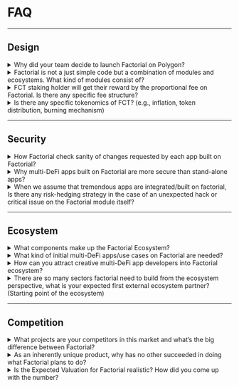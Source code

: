 # FAQ

---

## Design

<details>

<summary>Why did your team decide to launch Factorial on Polygon?</summary>

- 60% of DeFi TVL stays in Ethereum Network, but more than 90% locked in EVM compatible blockchains. Factorial platform works best within the environment where lots of DeFi protocols exist to connect with, so it was our timely decision to build as set of EVM compatible contracts.

- Moreover, majority of retail users are more active on L2, especially on Polygon. Therefore, our team decided to launch Factorial on Polygon first, and then expand to other L2, EVM chains and Ethereum Network.

- In far future, we believe this status will change over time. More DeFi activities will be diversified to other ecosystem outside EVM world, and we will slowly prepare for expansion of our service outside EVM world.

</details>

<details>

<summary>Factorial is not a just simple code but a combination of modules and ecosystems. What kind of modules consist of?</summary>

-  Valuation Module : Connects oracle services to calculate value of any DeFi positions in Factorial
-  Liquidation Module : Manages liquidation process requested by apps built on Factorial
-  Asset Management Module : Interfacing users/apps for risk check of changes requested from apps/users
- Connector Module : Relays requests of execution  at external DeFi protocols from apps

</details>

<details>

<summary>FCT staking holder will get their reward by the proportional fee on Factorial. Is there any specific fee structure?</summary>

- FCT staker community will decide by governance how much of the fee accumulated from Factorial module interactions will be distributed to FCT stakers as protocol fee.
- Most importantly, services which create higher probability of larger amount of risk exposure to Factorial and its users will be the multiplier of protocol fee proportion.

</details>

<details>

<summary>Is there any specific tokenomics of FCT? (e.g., inflation, token distribution, burning mechanism)</summary>

- There are two categories of ecosystem participants:
    - Resource Providers
        - providing resources for the ecosystem, such as oracle services, liquidators, market makers, liquidity providers, app developers, insurers
        - they will receive incentives calculated from resource they provided for the ecosystem
    - Utility Consumers (Users)
        - end-users consuming utilities provided by resource providers
        - they will pay fee/tax related to their corresponding utilities they consumed
- FCT token stakers will have the governance rights to decide revenue distribution

</details>

---

## Security

<details>

<summary>How Factorial check sanity of changes requested by each app built on Factorial?</summary>

- In principle, any change occurring on assets owned by users should not result in significant financial damages. Asset Management module does sanity check on every request transaction from users/apps so that we can make sure it does not cause any significant loss to users.

- This is possible by utilizing Valuation module which is responsible for external data feeding and conservative asset valuation with configuration decided by governance. Exceptions of financial loss allowed are from slippages or liquidation costs, which are executed by Factorial modules.

</details>

<details>

<summary>Why multi-DeFi apps built on Factorial are more secure than stand-alone apps?</summary>
    
There are several reasons why apps built on Factorial are much safer than stand-alone apps:
    
- Rather than re-inventing wheels for widely duplicated financial functions for each stand-alone apps, developers can simply call functions provided by Factorial modules to significantly reduce the codebase
    - minimized codebase is much easier for auditors or community to audit.
    - less codebase means lower risk of bugs and backdoor codes.
    - app developers do not need significant funding to create an innovative DeFi.
  
- Infrastructure around newly developed DeFi can be shared by Factorial ecosystem
    - Infrastructure such as oracles, liquidators, lenders, auditors, potential users, and even frontend services can be shared from Factorial ecosystem, so that the app developers do not need to invest efforts to build those infrastructure.
    - Because an integrated ecosystem is stronger than scattered infrastructure by each stand-alone apps, Factorial will provide much deeper ecosystem to be used by apps.
  
- Single user interface through Factorial modules
    - Every communication with end-users is handled by Asset Management module in Factorial, which does not allow for newly developed apps on Factorial to phish or manipulate user’s messages.
    - Also, Asset Management module does sanity check for every transaction coming into Factorial to make sure the apps are not requesting something which might damage user’s asset significantly.
  
- Factorial is a public goods to be used and reviewed by many ecosystem participants
    - Because Factorial serves its functionalities to wide range of users including app developers and DeFi end users, it is also their needs to verify that the functions provided by Factorial are securely developed and operated. Hence, Factorial framework will be stronger over time with the growth of Factorial’s ecosystem which cannot be competed with stand-alone app’s infrastructure over long run.
     
- Factorial team is best suited for technologically&financially secure platform development
     - Our team has been accumulating teamwork capability for almost 5 years, with balanced talents from financial industry and blockchain engineering. We know how to design economically viable DeFi apps, and also know how to build secure apps for blockchain community. We have experience on how to grow community, partnerships and ecosystem for DeFi apps.

</details>

<details>

<summary>When we assume that tremendous apps are integrated/built on factorial, Is there any risk-hedging strategy in the case of an unexpected hack or critical issue on the Factorial module itself?</summary>
  
- very strict and throughout testing and simulation process for internal development cycle.

- slow and infrequent upgrade of modules to minimize risk exposure on changes of codes.
  
- economically and structurally conservative approach to have various limits in the modules so that the amount of exploitation risk is capped even in the bug existing situation.
  
- frequent audits by multiple auditors to minimize vulnerabilities within Factorial modules.
  
- bug bounty alive for bug hunters to recognize and fix potential risk factors.

</details>

---

## Ecosystem

<details>

<summary>What components make up the Factorial Ecosystem?</summary>

- **Oracle Services** : connected with Valuation module to serve external on-chain/off-chain data for valuation of DeFi assets within Factorial.

- **Liquidators and Market Makers** : participates in liquidation process via Liquidation module to resolve financial situation and reduce risk.

- **App Developers** : represents new creative multi-DeFi applications to be deployed and served for DeFi users in Factorial ecosystem.

- **DeFi Users** : provides or consumes resources or services operated on Factorial and interact each other within the integrated ecosystem.

</details>

<details>

<summary>What kind of initial multi-DeFi apps/use cases on Factorial are needed?</summary>

- Team will build 3 multi-DeFi apps in-House:
    - Lending : becomes a bank to lend tokens not only to individuals but also to whitelisted apps built on Factorial.
    - DeFi Leverage : collateralizing user’s assets including DeFi positions to allow DeFi leveraging, borrowing tokens from Lending app.
    - Managed Fund : a passive investment tool for DeFi investors to allow restricted control of users’ aggregated fund by professional fund managers.

- Other than above, we expect more variety of multi-DeFi apps such as list below will attract users:
    - Margin Trading : margin trading without tokens by collateralizing DeFi positions
    - P2P OTC : allows any individual to easily create a financial contract each other by collateralizing their DeFi positions
    - Synthetic Assets : creating derivatives products such as option products utilizing Factorial’s given features
    - Automated Fund Management : automated trading service with pre-defined strategy for passive investment tools

</details>

<details>

<summary>How can you attract creative multi-DeFi app developers into Factorial ecosystem?</summary>

- Because app developing experience on Factorial will be similar to learning a new smart contract language, it is very important for us to educate developers so that they can fully understand how Factorial modules should be used to build apps on Factorial.

- Documents and Contents
    - We will provide very explanative documents to understand how to utilize Factorial modules to build different kinds of multi-DeFi applications.
    - We will frequently publish blog posts and video contents where developers can learn about Factorial modules and its use-cases.

- Frequent Events
    - There will be very frequent hackathons for potential app developers to incentivize research and experience on Factorial to grow our developer community.

- Study Courses
    - We will provide study courses to acquire necessary information about Factorial modules to allow students to have consistent motivation and acquire knowledge.

</details>

<details>

<summary>There are so many sectors factorial need to build from the ecosystem perspective, what is your expected first external ecosystem partner? (Starting point of the ecosystem)</summary>

- Initial B2B partnerships will be focused on oracle services and liquidators.

- For oracle service, Chainlink will be one of the main partnership, but we will have additional oracle service providers to diversify risk of oracle manipulation.

- For liquidators, there will be several partnerships with market makers to make sure multiple competition on liquidation auction process to minimize difference from fair value and liquidated value. B-Harvest will also participate in this process to make competition tighter.

</details>

---

## Competition

<details>

<summary>What projects are your competitors in this market and what’s the big difference between Factorial?</summary>

- Multi-DeFi platform such as Instadapp is the only competitor of Factorial with similar purpose. But its platform does not provide fully modular functionalities for building new DeFi apps, but simply connecting multiple DeFi protocols to automate asset management. However, Factorial’s vision allows multi-DeFi developers to build their own creative logic utilizing Factorial modules, significantly reduce overhead to re-inventing wheels for core financial functionalities and infrastructure building. Therefore the vision and depth of modularity and functionality of each platform is very different.

- Multi-DeFi apps such as Alpha Homora, Yearn Finance, 1Inch Exchange are competitors for the apps built on Factorial. Those apps will compete with existing services by sharing modules and ecosystem provided by Factorial to create stronger and more secure infrastructure than stand-alone applications.

</details>

<details>

<summary>As an inherently unique product, why has no other succeeded in doing what Factorial plans to do?</summary>

- In traditional finance, when we trade stocks, we don’t directly interface with exchanges. We interface with brokers who connect multiple exchanges and financial products around the world to provide convenient one-stop gateway.

- But in DeFi, the phase of the industry is in early days, and most builders are focusing more on building stand-alone applications(more like “infrastructure” in tradFi) than seamless gateway for convenient user experience.

- However, this gateway should not be operated in a centralized way because it will destroy the strength of DeFi primitive, trustless and transparency. And it is not easy for builders to design such platform to trustlessly connect with various DeFi and provide modules for creating new interconnected utilities.

- After significant growth in DeFi since summer 2020, it is the right time for us to provide such platform to greatly enhance user’s convenience and utility to accelerate again the mass adoption of DeFi.

</details>

<details>

<summary>Is the Expected Valuation for Factorial realistic? How did you come up with the number?</summary>

- Current total DeFi TVL is about $50B. We believe that when Factorial is successful, a lot of popular multi-DeFi apps will be built and operated on Factorial platform. Even though Factorial apps are not directly possessing assets, it is the Factorial ecosystem which possess interfaces with end-users, hence value accrual for such user-base and TVL is stronger on platform side than each products utilized from platform.

- Because Factorial ecosystem will acquire end-users, the potential valuation of Factorial is much larger than many existing stand-alone DeFi protocols combined.

- However, because Factorial is challenging the new norms for DeFi ecosystem, the valuation is heavily discounted to only 0.2% of total DeFi TVL, $100M.

</details>
